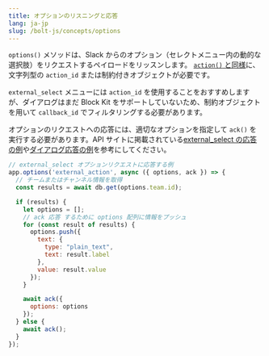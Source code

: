 ```yaml
---
title: オプションのリスニングと応答
lang: ja-jp
slug: /bolt-js/concepts/options
---
```


`options()` メソッドは、Slack からのオプション（セレクトメニュー内の動的な選択肢）をリクエストするペイロードをリッスンします。 [`action()` と同様](/concepts/actions)に、文字列型の `action_id` または制約付きオブジェクトが必要です。

`external_select` メニューには `action_id` を使用することをおすすめしますが、ダイアログはまだ Block Kit をサポートしていないため、制約オブジェクトを用いて `callback_id` でフィルタリングする必要があります。

オプションのリクエストへの応答には、適切なオプションを指定して `ack()` を実行する必要があります。API サイトに掲載されている[external_select の応答の例](https://docs.slack.dev/reference/block-kit/block-elements/multi-select-menu-element#external_multi_select)や[ダイアログ応答の例](https://docs.slack.dev/legacy/legacy-dialogs)を参考にしてください。

```javascript
// external_select オプションリクエストに応答する例
app.options('external_action', async ({ options, ack }) => {
  // チームまたはチャンネル情報を取得
  const results = await db.get(options.team.id);

  if (results) {
    let options = [];
    // ack 応答 するために options 配列に情報をプッシュ
    for (const result of results) {
      options.push({
        text: {
          type: "plain_text",
          text: result.label
        },
        value: result.value
      });
    }

    await ack({
      options: options
    });
  } else {
    await ack();
  }
});
```